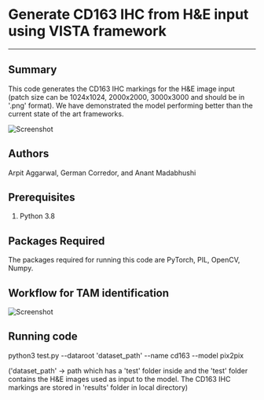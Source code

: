 # Generate CD163 IHC from H&E input using VISTA framework
---


## Summary
This code generates the CD163 IHC markings for the H&E image input (patch size can be 1024x1024, 2000x2000, 3000x3000 and should be in '.png' format). We have demonstrated the model performing better than the current state of the art frameworks.

![Screenshot](screenshots/Final_Figure1.png)


## Authors
Arpit Aggarwal, German Corredor, and Anant Madabhushi <br>


## Prerequisites
1. Python 3.8


## Packages Required
The packages required for running this code are PyTorch, PIL, OpenCV, Numpy.<br>


## Workflow for TAM identification
![Screenshot](screenshots/Final_Figure2.png)


## Running code
python3 test.py --dataroot 'dataset_path' --name cd163 --model pix2pix

('dataset_path' -> path which has a 'test' folder inside and the 'test' folder contains the H&E images used as input to the model. The CD163 IHC markings are stored in 'results' folder in local directory)